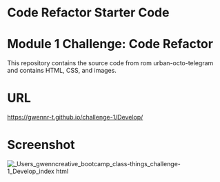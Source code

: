 # Code Refactor Starter Code
<h1>Module 1 Challenge: Code Refactor</h1>

<p>This repository contains the source code from rom urban-octo-telegram and contains HTML, CSS, and images.
</p>

<h1>URL</h1>

https://gwennr-t.github.io/challenge-1/Develop/

<h1>Screenshot</h1>

![_Users_gwenncreative_bootcamp_class-things_challenge-1_Develop_index html](https://github.com/gwennr-t/challenge-1/assets/150493048/40a85ae3-87e8-423f-8dea-e8fa8587b101)
